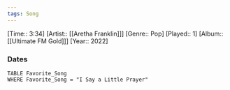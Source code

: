 ```yaml
---
tags: Song  
---
```

[Time:: 3:34]
[Artist:: [[Aretha Franklin]]]
[Genre:: Pop]
[Played:: 1]
[Album:: [[Ultimate FM Gold]]]
[Year:: 2022]
### Dates
````dataview
TABLE Favorite_Song
WHERE Favorite_Song = "I Say a Little Prayer"
````